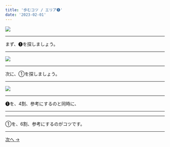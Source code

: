 ```yaml
---
title: '歩むコツ / エリア➊'
date: '2023-02-01'
---
```

![](/images/11.jpg)
***
まず、➊を探しましょう。
***
![](/images/11_n.jpg)
***
次に、①を探しましょう。
***
![](/images/11__n.jpg)
***
➊を、4割、参考にするのと同時に、  
***
***
①を、6割、参考にするのがコツです。
***
[ 次へ → ](/posts/22)
